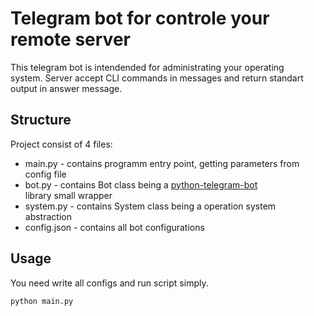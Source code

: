 Telegram bot for controle your remote server
===

This telegram bot is intendended for administrating your operating   
system. Server accept CLI commands in messages and return standart   
output in answer message.   


Structure
---

Project consist of 4 files:
- main.py - contains programm entry point, getting parameters from   
config file
- bot.py - contains Bot class being a [python-telegram-bot](https://github.com/python-telegram-bot/python-telegram-bot)   
library small wrapper
- system.py - contains System class being a operation system   
abstraction
- config.json - contains all bot configurations


Usage
---
You need write all configs and run script simply.
```cmd
python main.py
```

